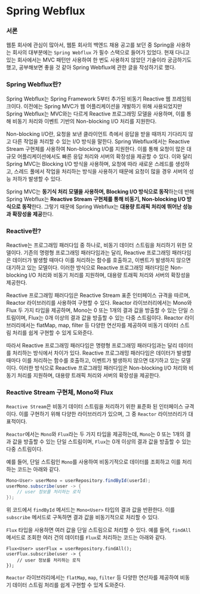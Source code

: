 # Spring Webflux

### 서론

웹툰 회사에 관심이 많아서, 웹툰 회사의 백엔드 채용 공고를 보던 중 Spring을 사용하는 회사의 대부분에는 `Spring Webflux` 가 필수 스택으로 들어가 있었다. 현재 다니고 있는 회사에서는 MVC 패턴만 사용하여 한 번도 사용하지 않았던 기술이라 궁금하기도 했고, 공부해보면 좋을 것 같아 Spring Webflux에 관한 글을 작성하기로 했다.

### Spring Webflux란?

Spring Webflux는 Spring Framework 5부터 추가된 비동기 Reactive 웹 프레임워크이다. 이전에는 Spring MVC가 웹 어플리케이션을 개발하기 위해 사용되었지만 Spring Webflux는 MVC와는 다르게 Reactive 프로그래밍 모델을 사용하며, 이를 통해 비동기 처리와 이벤트 기반의 Non-blocking I/O 처리를 지원한다.

Non-blocking I/O란, 요청을 보낸 클라이언트 측에서 응답을 받을 때까지 기다리지 않고 다른 작업을 처리할 수 있는 I/O 방식을 말한다. Spring Webflux에서는 Reactive Stream 구현체를 사용하여 Non-blocking I/O를 지원한다. 이를 통해 요청이 많은 대규모 어플리케이션에서도 빠른 응답 처리와 서버의 확장성을 제공할 수 있다. 이와 달리 Spring MVC는 Blocking I/O 방식을 사용하며, 요청에 따라 새로운 스레드를 생성하고, 스레드 풀에서 작업을 처리하는 방식을 사용하기 때문에 요청이 많을 경우 서버의 성능 저하가 발생할 수 있다.

Spring MVC는 **동기식 처리 모델을 사용하며, Blocking I/O 방식으로 동작**하는데 반해 Spring Webflux는 **Reactive Stream 구현체를 통해 비동기, Non-blocking I/O 방식으로 동작**한다. 그렇기 때문에 Spring Webflux는 **대용량 트래픽 처리에 뛰어난 성능과 확장성을 제공**한다.

### Reactive란?

Reactive는 프로그래밍 패러다임 중 하나로, 비동기 데이터 스트림을 처리하기 위한 모델이다. 기존의 명령형 프로그래밍 패러다임과는 달리, Reactive 프로그래밍 패러다임은 데이터가 발생할 때마다 이를 처리하는 함수를 호출하고, 이벤트가 발생하지 않으면 대기하고 있는 모델이다. 이러한 방식으로 Reactive 프로그래밍 패러다임은 Non-blocking I/O 처리와 비동기 처리를 지원하며, 대용량 트래픽 처리와 서버의 확장성을 제공한다.

Reactive 프로그래밍 패러다임은 Reactive Stream 표준 인터페이스 규격을 따르며, Reactor 라이브러리를 사용하여 구현할 수 있다. Reactor 라이브러리에서는 Mono와 Flux 두 가지 타입을 제공하며, Mono는 0 또는 1개의 결과 값을 방출할 수 있는 단일 스트림이며, Flux는 0개 이상의 결과 값을 방출할 수 있는 다중 스트림이다. Reactor 라이브러리에서는 flatMap, map, filter 등 다양한 연산자를 제공하여 비동기 데이터 스트림 처리를 쉽게 구현할 수 있게 도와준다.

따라서 Reactive 프로그래밍 패러다임은 명령형 프로그래밍 패러다임과는 달리 데이터를 처리하는 방식에서 차이가 있다. Reactive 프로그래밍 패러다임은 데이터가 발생할 때마다 이를 처리하는 함수를 호출하고, 이벤트가 발생하지 않으면 대기하고 있는 모델이다. 이러한 방식으로 Reactive 프로그래밍 패러다임은 Non-blocking I/O 처리와 비동기 처리를 지원하며, 대용량 트래픽 처리와 서버의 확장성을 제공한다.

### Reactive Stream 구현체, Mono와 Flux

`Reactive Stream`은 비동기 데이터 스트림을 처리하기 위한 표준화 된 인터페이스 규격이다. 이를 구현하기 위해 다양한 라이브러리가 있으며, 그 중 `Reactor` 라이브러리가 대표적이다.

`Reactor`에서는 `Mono`와 `Flux`라는 두 가지 타입을 제공하는데, `Mono`는 0 또는 1개의 결과 값을 방출할 수 있는 단일 스트림이며, `Flux`는 0개 이상의 결과 값을 방출할 수 있는 다중 스트림이다.

예를 들어, 단일 스트림인 `Mono`를 사용하여 비동기적으로 데이터를 조회하고 이를 처리하는 코드는 아래와 같다.

```java
Mono<User> userMono = userRepository.findById(userId);
userMono.subscribe(user -> {
    // user 정보를 처리하는 로직
});

```

위 코드에서 `findById` 메서드는 `Mono<User>` 타입의 결과 값을 반환한다. 이를 `subscribe` 메서드로 구독하면 결과 값을 비동기적으로 처리할 수 있다.

`Flux` 타입을 사용하면 여러 값을 단일 스트림으로 처리할 수 있다. 예를 들어, `findAll` 메서드로 조회한 여러 건의 데이터를 `Flux`로 처리하는 코드는 아래와 같다.

```
Flux<User> userFlux = userRepository.findAll();
userFlux.subscribe(user -> {
    // user 정보를 처리하는 로직
});

```

`Reactor` 라이브러리에서는 `flatMap`, `map`, `filter` 등 다양한 연산자를 제공하여 비동기 데이터 스트림 처리를 쉽게 구현할 수 있게 도와준다.
